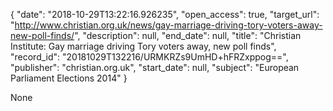 {
  "date": "2018-10-29T13:22:16.926235", 
  "open_access": true, 
  "target_url": "http://www.christian.org.uk/news/gay-marriage-driving-tory-voters-away-new-poll-finds/", 
  "description": null, 
  "end_date": null, 
  "title": "Christian Institute: Gay marriage driving Tory voters away, new poll finds", 
  "record_id": "20181029T132216/URMKRZs9UmHD+hFRZxppog==", 
  "publisher": "christian.org.uk", 
  "start_date": null, 
  "subject": "European Parliament Elections 2014"
}

None